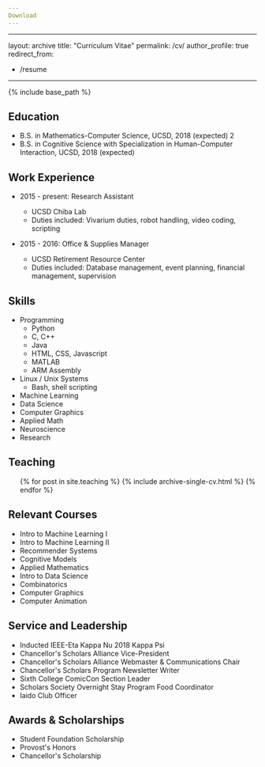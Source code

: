 ```yaml
---
Download
---
```

[My Resume]: http://www.andythai.github.io/files/resume.pdf

[My CV]: http://www.andythai.github.io/files/cv.pdf

---
layout: archive
title: "Curriculum Vitae"
permalink: /cv/
author_profile: true
redirect_from:
  - /resume
---

{% include base_path %}


Education
------
* B.S. in Mathematics-Computer Science, UCSD, 2018 (expected) 2
* B.S. in Cognitive Science with Specialization in Human-Computer Interaction, UCSD, 2018 (expected)


Work Experience
------
* 2015 - present: Research Assistant
  * UCSD Chiba Lab
  * Duties included: Vivarium duties, robot handling, video coding, scripting

* 2015 - 2016: Office & Supplies Manager
  * UCSD Retirement Resource Center
  * Duties included: Database management, event planning, financial management, supervision
  
  
Skills
------
* Programming
  * Python
  * C, C++
  * Java
  * HTML, CSS, Javascript
  * MATLAB
  * ARM Assembly
* Linux / Unix Systems
  * Bash, shell scripting
* Machine Learning
* Data Science
* Computer Graphics
* Applied Math
* Neuroscience
* Research


Teaching
------
  <ul>{% for post in site.teaching %}
    {% include archive-single-cv.html %}
  {% endfor %}</ul>
  
  
Relevant Courses
------
* Intro to Machine Learning I
* Intro to Machine Learning II
* Recommender Systems
* Cognitive Models
* Applied Mathematics
* Intro to Data Science
* Combinatorics
* Computer Graphics
* Computer Animation

  
Service and Leadership
------
* Inducted IEEE-Eta Kappa Nu 2018 Kappa Psi
* Chancellor's Scholars Alliance Vice-President
* Chancellor's Scholars Alliance Webmaster & Communications Chair
* Chancellor's Scholars Program Newsletter Writer
* Sixth College ComicCon Section Leader
* Scholars Society Overnight Stay Program Food Coordinator
* Iaido Club Officer


Awards & Scholarships
------
* Student Foundation Scholarship
* Provost's Honors
* Chancellor's Scholarship

